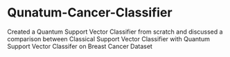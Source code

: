 # Qunatum-Cancer-Classifier
Created a Quantum Support Vector Classifier from scratch and discussed a comparison between Classical Support Vector Classifier with Quantum Support Vector Classifer on Breast Cancer Dataset 
